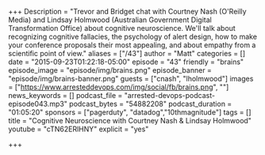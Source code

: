+++
Description = "Trevor and Bridget chat with Courtney Nash (O'Reilly Media) and Lindsay Holmwood (Australian Government Digital Transformation Office) about cognitive neuroscience. We'll talk about recognizing cognitive fallacies, the psychology of alert design, how to make your conference proposals their most appealing, and about empathy from a scientific point of view."
aliases = ["/43"]
author = "Matt"
categories = []
date = "2015-09-23T01:22:18-05:00"
episode = "43"
friendly = "brains"
episode_image = "episode/img/brains.png"
episode_banner = "episode/img/brains-banner.png"
guests = ["cnash", "lholmwood"]
images = ["https://www.arresteddevops.com/img/social/fb/brains.png", ""]
news_keywords = []
podcast_file = "arrested-devops-podcast-episode043.mp3"
podcast_bytes = "54882208"
podcast_duration = "01:05:20"
sponsors = ["pagerduty", "datadog","10thmagnitude"]
tags = []
title = "Cognitive Neuroscience with Courtney Nash & Lindsay Holmwood"
youtube = "cTN62ERlHNY"
explicit = "yes"

+++
